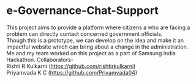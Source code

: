# e-Governance-Chat-Support
This project aims to provide a platform where citizens a who are facing a problem can directly contact concerned government officials. <br> Though this is a prototype, we can develop on the idea and make it an impactful website which can bring about a change in the administration. <br>Me and my team worked on this project as a part of Samsung India Hackathon.
Collaborators-<br> Rishti R Kulkarni (https://github.com/rishtirkulkarni)<br> Priyamvada K C (https://github.com/Priyamvada04)
